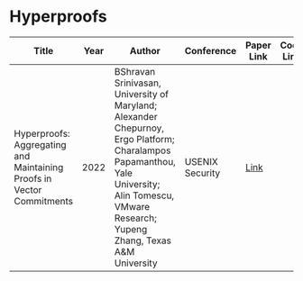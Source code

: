 # Hyperproofs

| Title                                  | Year | Author                                                   | Conference | Paper Link                                                 | Code Link | Notes |
| -------------------------------------- | ---- | -------------------------------------------------------- | ---------- | ---------------------------------------------------------- | --------- | ----- |
| Hyperproofs: Aggregating and Maintaining Proofs in Vector Commitments | 2022 | BShravan Srinivasan, University of Maryland; Alexander Chepurnoy, Ergo Platform; Charalampos Papamanthou, Yale University; Alin Tomescu, VMware Research; Yupeng Zhang, Texas A&M University | USENIX Security       | [Link](https://www.usenix.org/conference/usenixsecurity22/presentation/srinivasan) |           |       |
